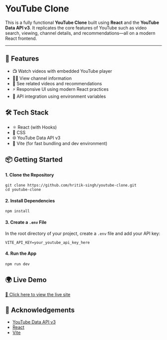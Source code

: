 
  <h1> YouTube Clone </h1>
  <p>This is a fully functional <strong>YouTube Clone</strong> built using <strong>React</strong> and the <strong>YouTube Data API v3</strong>. It replicates the core features of YouTube such as video search, viewing, channel details, and recommendations—all on a modern React frontend.</p>

  <hr />

  <h2>🚀 Features</h2>
  <ul>
    <li>📺 Watch videos with embedded YouTube player</li>
    <li>🧑‍💼 View channel information</li>
    <li>🧠 See related videos and recommendations</li>
    <li>⚡ Responsive UI using modern React practices</li>
    <li>🔐 API integration using environment variables</li>
  </ul>

  <h2>🛠️ Tech Stack</h2>
  <ul>
    <li>⚛️ React (with Hooks)</li>
    <li>💨 CSS </li>
    <li>🌐 YouTube Data API v3</li>
    <li>📁 Vite (for fast bundling and dev environment)</li>
  </ul>

  <h2>📦 Getting Started</h2>
  <h4>1. Clone the Repository</h4>
  <pre><code>git clone https://github.com/hritik-singh/youtube-clone.git
cd youtube-clone</code></pre>

  <h4>2. Install Dependencies</h4>
  <pre><code>npm install</code></pre>

  <h4>3. Create a <code>.env</code> File</h4>
  <p>In the root directory of your project, create a <code>.env</code> file and add your API key:</p>
  <pre><code>VITE_API_KEY=your_youtube_api_key_here</code></pre>

  <h4>4. Run the App</h4>
  <pre><code>npm run dev</code></pre>

  <h2>🌍 Live Demo</h2>
  <p><a href="https://youtube-clone-s.vercel.app" target="_blank">🚀 Click here to view the live site</a></p>

  <h2>🤝 Acknowledgements</h2>
  <ul>
    <li><a href="https://developers.google.com/youtube/v3" target="_blank">YouTube Data API v3</a></li>
    <li><a href="https://reactjs.org/" target="_blank">React</a></li>
    <li><a href="https://vitejs.dev/" target="_blank">Vite</a></li>
  </ul>

</body>
</html>

